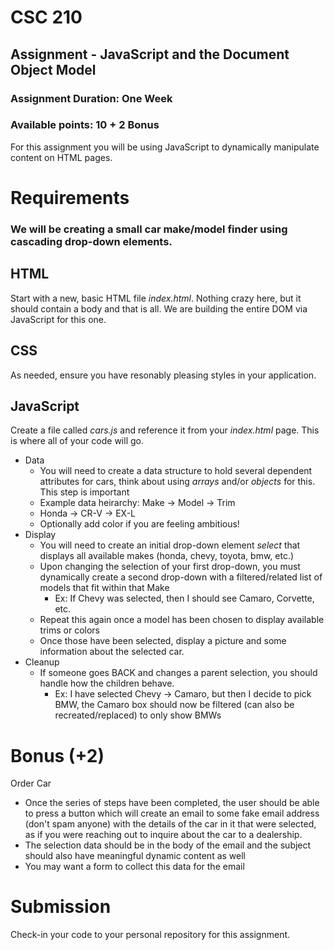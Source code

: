 # CSC 210 
## Assignment - JavaScript and the Document Object Model
### Assignment Duration: One Week
### Available points: 10 + 2 Bonus

For this assignment you will be using JavaScript to dynamically manipulate content on HTML pages.

# Requirements
### We will be creating a small car make/model finder using cascading drop-down elements.

## HTML
Start with a new, basic HTML file *index.html*.  Nothing crazy here, but it should contain a body and that is all.  We are building the entire DOM via JavaScript for this one.

## CSS
As needed, ensure you have resonably pleasing styles in your application.

## JavaScript
Create a file called *cars.js* and reference it from your *index.html* page.  This is where all of your code will go.

* Data
  * You will need to create a data structure to hold several dependent attributes for cars, think about using *arrays* and/or *objects* for this.  This step is important
  * Example data heirarchy: Make -> Model -> Trim
  * Honda -> CR-V -> EX-L
  * Optionally add color if you are feeling ambitious!
* Display
  * You will need to create an initial drop-down element *select* that displays all available makes (honda, chevy, toyota, bmw, etc.)
  * Upon changing the selection of your first drop-down, you must dynamically create a second drop-down with a filtered/related list of models that fit within that Make
    * Ex: If Chevy was selected, then I should see Camaro, Corvette, etc.
  * Repeat this again once a model has been chosen to display available trims or colors
  * Once those have been selected, display a picture and some information about the selected car.  
* Cleanup
  * If someone goes BACK and changes a parent selection, you should handle how the children behave.  
    * Ex: I have selected Chevy -> Camaro, but then I decide to pick BMW, the Camaro box should now be filtered (can also be recreated/replaced) to only show BMWs

# Bonus (+2)
 Order Car
  * Once the series of steps have been completed, the user should be able to press a button which will create an email to some fake email address (don't spam anyone) with the details of the car in it that were selected, as if you were reaching out to inquire about the car to a dealership.
  * The selection data should be in the body of the email and the subject should also have meaningful dynamic content as well
  * You may want a form to collect this data for the email

# Submission
Check-in your code to your personal repository for this assignment.
